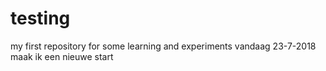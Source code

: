 # testing
my first repository for some learning and experiments
vandaag 23-7-2018 maak ik een nieuwe start
